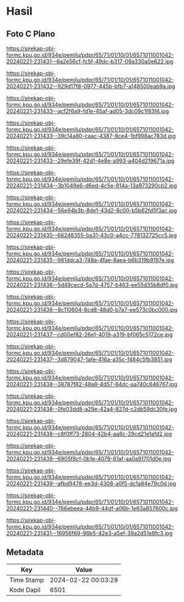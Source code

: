 # Hasil

## Foto C Plano

https://sirekap-obj-formc.kpu.go.id/934e/pemilu/pdpr/65/71/01/10/01/6571011001042-20240221-231431--6a2e56cf-fc5f-49dc-b317-09a330a0e622.jpg

https://sirekap-obj-formc.kpu.go.id/934e/pemilu/pdpr/65/71/01/10/01/6571011001042-20240221-231432--929d17f8-0977-445b-bfb7-a148500eab9a.jpg

https://sirekap-obj-formc.kpu.go.id/934e/pemilu/pdpr/65/71/01/10/01/6571011001042-20240221-231433--acf2f6a9-fd1e-45af-ad05-3dc09c1f83f4.jpg

https://sirekap-obj-formc.kpu.go.id/934e/pemilu/pdpr/65/71/01/10/01/6571011001042-20240221-231433--39c14a80-caac-4387-8ce4-1bf998ac783d.jpg

https://sirekap-obj-formc.kpu.go.id/934e/pemilu/pdpr/65/71/01/10/01/6571011001042-20240221-231433--29efe39f-42d1-4e8e-a993-a404d219671a.jpg

https://sirekap-obj-formc.kpu.go.id/934e/pemilu/pdpr/65/71/01/10/01/6571011001042-20240221-231434--3b1049e6-d6ed-4c5e-914a-13a973290cb2.jpg

https://sirekap-obj-formc.kpu.go.id/934e/pemilu/pdpr/65/71/01/10/01/6571011001042-20240221-231434--56e94b3b-8de1-43d2-8c00-b5b62fd5f3ac.jpg

https://sirekap-obj-formc.kpu.go.id/934e/pemilu/pdpr/65/71/01/10/01/6571011001042-20240221-231435--66248355-ba31-43c0-a4cc-778132725cc5.jpg

https://sirekap-obj-formc.kpu.go.id/934e/pemilu/pdpr/65/71/01/10/01/6571011001042-20240221-231435--981ddca3-748a-4fae-8aea-b6b319b9197e.jpg

https://sirekap-obj-formc.kpu.go.id/934e/pemilu/pdpr/65/71/01/10/01/6571011001042-20240221-231436--5d49cecd-5a7d-4757-b463-ee55d35b8df0.jpg

https://sirekap-obj-formc.kpu.go.id/934e/pemilu/pdpr/65/71/01/10/01/6571011001042-20240221-231436--9c110604-8cd8-48d0-b7a7-ee573c0bc000.jpg

https://sirekap-obj-formc.kpu.go.id/934e/pemilu/pdpr/65/71/01/10/01/6571011001042-20240221-231437--cd00ef82-26e1-4019-a319-bf065c5172ce.jpg

https://sirekap-obj-formc.kpu.go.id/934e/pemilu/pdpr/65/71/01/10/01/6571011001042-20240221-231437--3d879047-1afe-416a-a35c-f484c5fb3851.jpg

https://sirekap-obj-formc.kpu.go.id/934e/pemilu/pdpr/65/71/01/10/01/6571011001042-20240221-231438--38787f82-48a8-4d57-84dc-aa740c646767.jpg

https://sirekap-obj-formc.kpu.go.id/934e/pemilu/pdpr/65/71/01/10/01/6571011001042-20240221-231438--0fe03dd8-a29e-42a4-827d-c2db59dc30fe.jpg

https://sirekap-obj-formc.kpu.go.id/934e/pemilu/pdpr/65/71/01/10/01/6571011001042-20240221-231438--c8f0ff73-2804-42b4-aa8c-29cd21e1afd2.jpg

https://sirekap-obj-formc.kpu.go.id/934e/pemilu/pdpr/65/71/01/10/01/6571011001042-20240221-231439--6905f8cf-0b1e-4079-81af-aa0a91701d0e.jpg

https://sirekap-obj-formc.kpu.go.id/934e/pemilu/pdpr/65/71/01/10/01/6571011001042-20240221-231439--afbd9478-ee3d-4308-a0f5-dc1a84e79c0d.jpg

https://sirekap-obj-formc.kpu.go.id/934e/pemilu/pdpr/65/71/01/10/01/6571011001042-20240221-231440--766ebeea-44b9-44df-a06b-1e63a857600c.jpg

https://sirekap-obj-formc.kpu.go.id/934e/pemilu/pdpr/65/71/01/10/01/6571011001042-20240221-231431--16956f69-96b5-42e3-a5ef-39a2d51e8fc3.jpg


## Metadata

| Key        | Value               |
| ---------- | ------------------- |
| Time Stamp | 2024-02-22 00:03:28 |
| Kode Dapil | 6501                |



